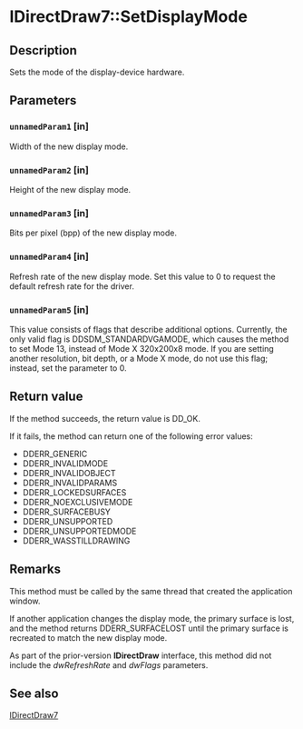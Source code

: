 # IDirectDraw7::SetDisplayMode

## Description

Sets the mode of the display-device hardware.

## Parameters

### `unnamedParam1` [in]

Width of the new display mode.

### `unnamedParam2` [in]

Height of the new display mode.

### `unnamedParam3` [in]

Bits per pixel (bpp) of the new display mode.

### `unnamedParam4` [in]

Refresh rate of the new display mode. Set this value to 0 to request the default refresh rate for the driver.

### `unnamedParam5` [in]

This value consists of flags that describe additional options. Currently, the only valid flag is DDSDM_STANDARDVGAMODE, which causes the method to set Mode 13, instead of Mode X 320x200x8 mode. If you are setting another resolution, bit depth, or a Mode X mode, do not use this flag; instead, set the parameter to 0.

## Return value

If the method succeeds, the return value is DD_OK.

If it fails, the method can return one of the following error values:

* DDERR_GENERIC
* DDERR_INVALIDMODE
* DDERR_INVALIDOBJECT
* DDERR_INVALIDPARAMS
* DDERR_LOCKEDSURFACES
* DDERR_NOEXCLUSIVEMODE
* DDERR_SURFACEBUSY
* DDERR_UNSUPPORTED
* DDERR_UNSUPPORTEDMODE
* DDERR_WASSTILLDRAWING

## Remarks

This method must be called by the same thread that created the application window.

If another application changes the display mode, the primary surface is lost, and the method returns DDERR_SURFACELOST until the primary surface is recreated to match the new display mode.

As part of the prior-version **IDirectDraw** interface, this method did not include the *dwRefreshRate* and *dwFlags* parameters.

## See also

[IDirectDraw7](https://learn.microsoft.com/windows/desktop/api/ddraw/nn-ddraw-idirectdraw7)
